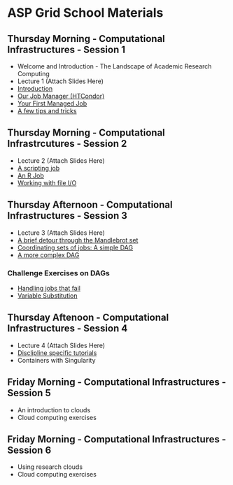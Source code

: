 # ASP Grid School Materials

## Thursday Morning - Computational Infrastructures - Session 1

   * Welcome and Introduction - The Landscape of Academic Research Computing
   * Lecture 1 (Attach Slides Here)
   * [Introduction](https://github.com/opensciencegrid/dosar/blob/master/docs/Materials/01-Introduction.md) 
   * [Our Job Manager (HTCondor)](https://github.com/opensciencegrid/dosar/blob/master/docs/Materials/02-OurJobManager.md)
   * [Your First Managed Job](https://github.com/opensciencegrid/dosar/blob/master/docs/Materials/03-FirstManagedJob.md)
   * [A few tips and tricks](https://github.com/opensciencegrid/dosar/blob/master/docs/Materials/04-TipsandTricks.md)
   
## Thursday Morning - Computational Infrastrcutures - Session 2

   * Lecture 2 (Attach Slides Here)
   * [A scripting job](https://github.com/opensciencegrid/dosar/blob/master/docs/Materials/05-ScriptingJob.md)
   * [An R Job](https://github.com/opensciencegrid/dosar/blob/master/docs/Materials/06-RJob.md)
   * [Working with file I/O](https://github.com/opensciencegrid/dosar/blob/master/docs/Materials/07-WorkingwithFiles.md)
   
## Thursday Afternoon - Computational Infrastructures - Session 3

   * Lecture 3 (Attach Slides Here)
   * [A brief detour through the Mandlebrot set](https://github.com/opensciencegrid/dosar/blob/master/docs/Materials/08-Mandlebrot.md)
   * [Coordinating sets of jobs: A simple DAG](https://github.com/opensciencegrid/dosar/blob/master/docs/Materials/09-SimpleDAG.md)
   * [A more complex DAG](https://github.com/opensciencegrid/dosar/blob/master/docs/Materials/10-ComplexDAG.md)
   
### Challenge Exercises on DAGs

   * [Handling jobs that fail](https://github.com/opensciencegrid/dosar/blob/master/docs/Materials/11-HandlingFailure.md)
   * [Variable Substitution](https://github.com/opensciencegrid/dosar/blob/master/docs/Materials/12-VariableSubstitution.md)
   
## Thursday Aftenoon - Computational Infrastructures - Session 4

   * Lecture 4 (Attach Slides Here)
   * [Disclipline specific tutorials](https://github.com/opensciencegrid/dosar/blob/master/docs/Materials/13-DisciplineTutorials.md)
   * Containers with Singularity
   
## Friday Morning - Computational Infrastructures - Session 5
   * An introduction to clouds
   * Cloud computing exercises
   
## Friday Morning - Computational Infrastructures - Session 6
   * Using research clouds
   * Cloud computing exercises
